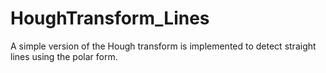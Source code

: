 # HoughTransform_Lines
A simple version of the Hough transform is implemented to detect straight lines using the polar form.
